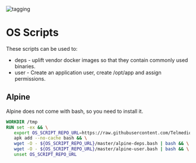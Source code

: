 ![tagging](https://github.com/Telmediq/image-os-scripts/workflows/tagging/badge.svg)
# OS Scripts
These scripts can be used to:
- deps - uplift vendor docker images so that they contain commonly used binaries.
- user - Create an application user, create /opt/app and assign permissions.

## Alpine
Alpine does not come with bash, so you need to install it.
 ```dockerfile
WORKDIR /tmp
RUN set -ex && \
    export OS_SCRIPT_REPO_URL=https://raw.githubusercontent.com/Telmediq/image-os-scripts && \
    apk add --no-cache bash && \
    wget -O - ${OS_SCRIPT_REPO_URL}/master/alpine-deps.bash | bash && \
    wget -O - ${OS_SCRIPT_REPO_URL}/master/alpine-user.bash | bash && \
    unset OS_SCRIPT_REPO_URL
```
